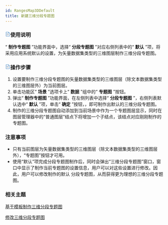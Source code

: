 ```yaml
---
id: RangesMap3DDefault
title: 新建三维分段专题图  
---  
```

### ![](../../img/read.gif)使用说明

“ **制作专题图** ”功能界面中，选择“ **分段专题图** ”对应右侧列表中的“ **默认**
”项，将采用应用系统默认的设置，为矢量数据集类型的三维图层制作三维分段专题图。

### ![](../../img/read.gif)操作步骤

1. 设置要制作三维分段专题图的矢量数据集类型的三维图层（除文本数据集类型的三维图层外）为当前图层。
2. 单击功能区“ **场景** ”选项卡上“ **数据** ”组中的“ **专题图** ”按钮。
3. 弹出“ **制作专题图** ”功能界面，在左侧列表中选择“ **分段专题图** ”，右侧列表默认选中“ **默认** ”项，单击“ **确定** ”按钮，，即可制作出默认的三维分段专题图。
4. 制作的三维分段专题图自动添加到当前场景中作为一个专题图层显示，同时在图层管理器中的“普通图层”结点下将增加一个子结点，该结点对应刚刚制作的专题图。

### 注意事项

* 只有当前图层为矢量数据集类型的三维图层（除文本数据集类型的三维图层外），“专题图”按钮才可用。
* 使用“默认”项完成分段专题图制作后，同时会弹出“三维分段专题图”窗口，窗口中显示了制作当前专题图的设置信息，用户可以对这些设置进行修改。因此，用户可以修改制作的默认 分段专题图，从而获得更为理想的三维分段专题图。

###  相关主题

 [基于模板制作三维分段专题图](RangesMap3DTemplate)

 [修改三维分段专题图](RangesMap3DGroupDia)






